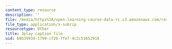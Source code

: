```yaml
---
content_type: resource
description: ''
file: /media/https%3A/open-learning-course-data-rc.s3.amazonaws.com/res-6-012-introduction-to-probability-spring-2018/b0b399341799cf267fe74c2c51652918_X-krLprDrOI.srt
file_type: application/x-subrip
resourcetype: Other
title: 3play caption file
uid: b0b39934-1799-cf26-7fe7-4c2c51652918
---
```

